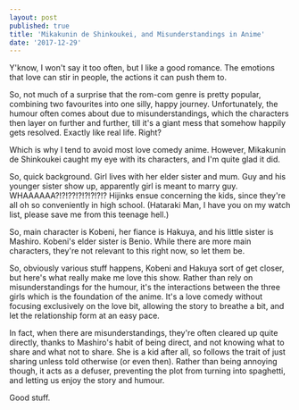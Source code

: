 ```yaml
---
layout: post
published: true
title: 'Mikakunin de Shinkoukei, and Misunderstandings in Anime'
date: '2017-12-29'
---
```

Y'know, I won't say it too often, but I like a good romance. The emotions that love can stir in people, the actions it can push them to.

So, not much of a surprise that the rom-com genre is pretty popular, combining two favourites into one silly, happy journey. Unfortunately, the humour often comes about due to misunderstandings, which the characters then layer on further and further, till it's a giant mess that somehow happily gets resolved. Exactly like real life. Right?

Which is why I tend to avoid most love comedy anime. However, Mikakunin de Shinkoukei caught my eye with its characters, and I'm quite glad it did. 

So, quick background. Girl lives with her elder sister and mum. Guy and his younger sister show up, apparently girl is meant to marry guy. WHAAAAAA?!?!??!?!?!?!?!? Hijinks ensue concerning the kids, since they're all oh so conveniently in high school. (Hataraki Man, I have you on my watch list, please save me from this teenage hell.)

So, main character is Kobeni, her fiance is Hakuya, and his little sister is Mashiro. Kobeni's elder sister is Benio. While there are more main characters, they're not relevant to this right now, so let them be.

So, obviously various stuff happens, Kobeni and Hakuya sort of get closer, but here's what really make me love this show. Rather than rely on misunderstandings for the humour, it's the interactions between the three girls which is the foundation of the anime. It's a love comedy without focusing exclusively on the love bit, allowing the story to breathe a bit, and let the relationship form at an easy pace.

In fact, when there are misunderstandings, they're often cleared up quite directly, thanks to Mashiro's habit of being direct, and not knowing what to share and what not to share. She is a kid after all, so follows the trait of just sharing unless told otherwise (or even then). Rather than being annoying though, it acts as a defuser, preventing the plot from turning into spaghetti, and letting us enjoy the story and humour.

Good stuff.